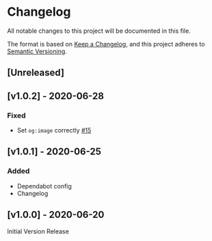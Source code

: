 # Changelog
All notable changes to this project will be documented in this file.

The format is based on [Keep a Changelog](https://keepachangelog.com/en/1.0.0/),
and this project adheres to [Semantic Versioning](https://semver.org/spec/v2.0.0.html).

## [Unreleased]
<!-- markdownlint-disable -->
## [v1.0.2] - 2020-06-28

### Fixed
- Set `og:image` correctly [#15](https://github.com/kernvalley/news.kernvalley.us/ussues/16)

## [v1.0.1] - 2020-06-25

### Added
- Dependabot config
- Changelog
## [v1.0.0] - 2020-06-20
Initial Version Release
<!-- markdownlint-restore -->
